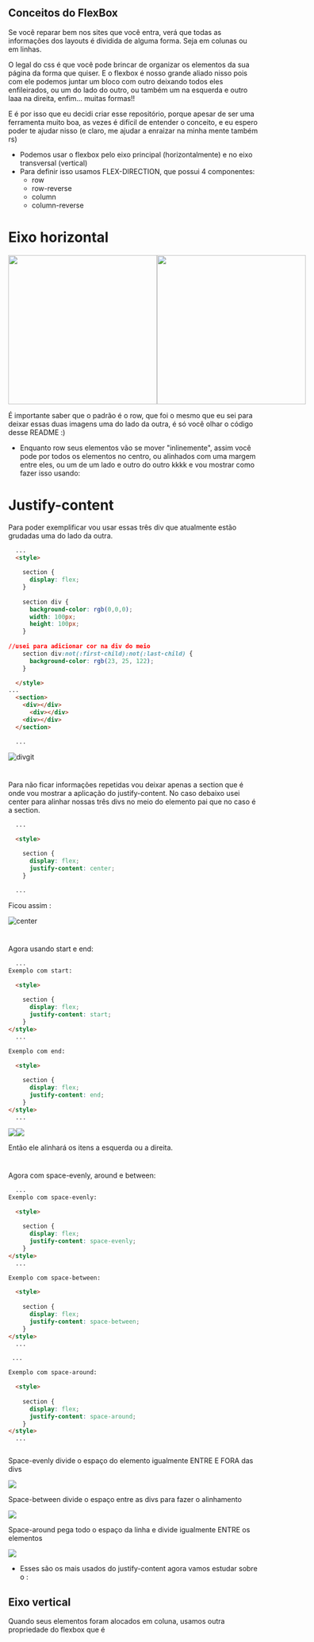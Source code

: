 ## Conceitos do FlexBox

Se você reparar bem nos sites que você entra, verá que todas as informações dos layouts é dividida de alguma forma. Seja em colunas ou em linhas.

O legal do css é que você pode brincar de organizar os elementos da sua página da forma que quiser. E o flexbox é nosso grande aliado nisso pois com ele podemos juntar um bloco com outro deixando todos eles enfileirados, ou um do lado do outro, ou também um na esquerda e outro laaa na direita, enfim... muitas formas!!

E é por isso que eu decidi criar esse repositório, porque apesar de ser uma ferramenta muito boa, as vezes é difícil de entender o conceito, e eu espero poder te ajudar nisso (e claro, me ajudar a enraizar na minha mente também rs)

- Podemos usar o flexbox pelo eixo principal (horizontalmente) e no eixo transversal (vertical)
- Para definir isso usamos FLEX-DIRECTION, que possui 4 componentes:
     - row
     - row-reverse
     - column
     - column-reverse

# Eixo horizontal
<div style="display: flex;">
<img width="300px" src="https://user-images.githubusercontent.com/53832972/133309926-61d67a13-ba44-43f3-9912-683d92be0c7e.png" alt="">
<img width="300px" src="https://user-images.githubusercontent.com/53832972/133310833-3ec048c2-8bdc-4568-ac26-745278d6f8fc.png" alt="">
</div>


É importante saber que o padrão é o row, que foi o mesmo que eu sei para deixar essas duas imagens uma do lado da outra, é só você olhar o código desse README :)


- Enquanto row seus elementos vão se mover "inlinemente", assim você pode por todos os elementos no centro, ou alinhados com uma margem entre eles, ou um de um lado e outro do outro kkkk e vou mostrar como fazer isso usando:

# Justify-content

Para poder exemplificar vou usar essas três div que atualmente estão grudadas uma do lado da outra.
```html
  ...
  <style>
    
    section {
      display: flex;
    }
    
    section div {
      background-color: rgb(0,0,0);
      width: 100px;
      height: 100px;
    }
    
//usei para adicionar cor na div do meio
    section div:not(:first-child):not(:last-child) {
      background-color: rgb(23, 25, 122);       
    }

  </style>
...
  <section>
    <div></div>
      <div></div>
    <div></div>
  </section>

  ...

```

![divgit](https://user-images.githubusercontent.com/53832972/133316155-f63564ce-7bce-4ace-81bc-3160d2d550b7.png)

#

Para não ficar informações repetidas vou deixar apenas a section que é onde vou mostrar a aplicação do justify-content. No caso debaixo usei center para alinhar nossas três divs no meio do elemento pai que no caso é a section.

```html
  ...

  <style>
    
    section {
      display: flex;
      justify-content: center;
    }

  ...

```

Ficou assim :

![center](https://user-images.githubusercontent.com/53832972/133316836-c2b74185-4eef-4214-9f6a-9b93cb812f10.png)

#

Agora usando start e end:

```html
  ...
Exemplo com start:

  <style>
    
    section {
      display: flex;
      justify-content: start;
    }
</style>
  ...

Exemplo com end:

  <style>
    
    section {
      display: flex;
      justify-content: end;
    }
</style>
  ...

```

<div style="display: flex">
  <img src="https://user-images.githubusercontent.com/53832972/133317386-749e30d1-5b01-47c5-98c4-56b9483f75e6.png">
  <img src="https://user-images.githubusercontent.com/53832972/133317398-34e6e2c1-4a0b-46f8-90af-3fef9253e660.png">
</div>

Então ele alinhará os itens a esquerda ou a direita.

#

Agora com space-evenly, around e between:

```html
  ...
Exemplo com space-evenly:

  <style>
    
    section {
      display: flex;
      justify-content: space-evenly;
    }
</style>
  ...

Exemplo com space-between:

  <style>
    
    section {
      display: flex;
      justify-content: space-between;
    }
</style>
  ...

 ...

Exemplo com space-around:

  <style>
    
    section {
      display: flex;
      justify-content: space-around;
    }
</style>
  ...

```

<div style="display:flex; flex-direction: column;">
<p>Space-evenly divide o espaço do elemento igualmente ENTRE E FORA das divs</p>
<img src="https://user-images.githubusercontent.com/53832972/133322969-0ed799d2-69f4-4e74-80bd-06110b941c91.png">
  
<p>Space-between divide o espaço entre as divs para fazer o alinhamento</p>
<img src="https://user-images.githubusercontent.com/53832972/133322999-1c9ca35c-4dcc-4167-9532-fe29494d18ab.png">
  
<p>Space-around pega todo o espaço da linha e divide igualmente ENTRE os elementos</p>
<img src="https://user-images.githubusercontent.com/53832972/133323014-30f2aa8d-11db-41a9-a4bf-45fbff7c2e95.png">
</div>
  
  - Esses são os mais usados do justify-content agora vamos estudar sobre o :

## Eixo vertical

Quando seus elementos foram alocados em coluna, usamos outra propriedade do flexbox que é 
